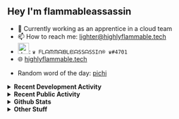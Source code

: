 ## Hey I'm flammableassassin

- 🔭 Currently working as an apprentice in a cloud team  
- 📫 How to reach me: [lighter@highlyflammable.tech](mailto:lighter@highlyflammable.tech?subject=Hello)
- <img src="https://discord.com/assets/2c21aeda16de354ba5334551a883b481.png" alt="drawing" width="25"/>: `♛ ᖴᒪᗩᙏᙏᗩᙖᒪᙓᗩSSᗩSSIᑎ® ♛#4701`
- 🌐 [highlyflammable.tech](https://highlyflammable.tech)

<!--START_SECTION:randomWord-->
- Random word of the day: [pichi](https://www.wordnik.com/words/pichi)
<!--END_SECTION:randomWord-->

<details>
  <summary><b>Recent Development Activity</b></summary>
  
  <!--START_SECTION:waka-->

```txt
Python       25 hrs 5 mins   ███████████████▒░░░░░░░░░   61.58 %
TypeScript   7 hrs 27 mins   ████▓░░░░░░░░░░░░░░░░░░░░   18.31 %
PowerShell   2 hrs 25 mins   █▒░░░░░░░░░░░░░░░░░░░░░░░   05.96 %
Terraform    2 hrs 16 mins   █▒░░░░░░░░░░░░░░░░░░░░░░░   05.57 %
JSON         2 hrs 3 mins    █▒░░░░░░░░░░░░░░░░░░░░░░░   05.03 %
```

<!--END_SECTION:waka-->

</details>

<details>
  <summary><b>Recent Public Activity</b></summary>
    <br>

  <!--START_SECTION:activity-->
1. 🗣 Commented on [#87](https://github.com/flamableassassin/status/issues/87#issuecomment-2811598739) in [flamableassassin/status](https://github.com/flamableassassin/status)
2. 🔒 Closed issue [#87](https://github.com/flamableassassin/status/issues/87) in [flamableassassin/status](https://github.com/flamableassassin/status)
3. ❗ Opened issue [#87](https://github.com/flamableassassin/status/issues/87) in [flamableassassin/status](https://github.com/flamableassassin/status)
4. 💪 Opened PR [#1331](https://github.com/microsoft/finops-toolkit/pull/1331) in [microsoft/finops-toolkit](https://github.com/microsoft/finops-toolkit)
5. ❗ Opened issue [#1330](https://github.com/microsoft/finops-toolkit/issues/1330) in [microsoft/finops-toolkit](https://github.com/microsoft/finops-toolkit)
  <!--END_SECTION:activity-->

</details>

<details>
  <summary><b>Github Stats</b></summary>
    <br>
    <p align="center">
      <img width="48%" src="https://github-readme-stats.vercel.app/api?username=flamableassassin&count_private=true&show_icons=true&theme=radical"/>
      <img width="48%" src="https://github-readme-streak-stats.herokuapp.com?user=flamableassassin&theme=neon-dark"/>
    </p>
  
</details>

<details>
  <summary><b>Other Stuff</b></summary>
  <br>
<a href="https://www.abuseipdb.com/user/67633" title="AbuseIPDB is an IP address blacklist for webmasters and sysadmins to report IP addresses engaging in abusive behavior on their networks">
	<img src="https://www.abuseipdb.com/contributor/67633.svg" alt="AbuseIPDB Contributor Badge" style="width: 264px;background: #fff linear-gradient(rgba(255,255,255,0), rgba(255,255,255,.3) 50%, rgba(0,0,0,.2) 51%, rgba(0,0,0,0));padding: 5px;">
</a>
  
</details>
